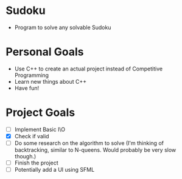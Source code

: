 # Sudoku
- Program to solve any solvable Sudoku

# Personal Goals
- Use C++ to create an actual project instead of Competitive Programming<br>
- Learn new things about C++<br>
- Have fun!<br>

# Project Goals
- [ ] Implement Basic I\O
- [x] Check if valid
- [ ] Do some research on the algorithm to solve (I'm thinking of backtracking, similar to N-queens. Would probably be very slow though.)
- [ ] Finish the project
- [ ]  Potentially add a UI using SFML